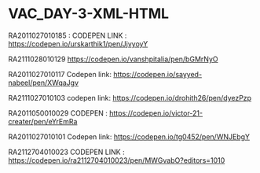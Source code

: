 # VAC_DAY-3-XML-HTML


RA2011027010185 : CODEPEN LINK : https://codepen.io/urskarthik1/pen/JjvyoyY


RA2111028010129
https://codepen.io/vanshpitalia/pen/bGMrNyO

RA2011027010117
Codepen link: https://codepen.io/sayyed-nabeel/pen/XWqaJgv

RA2111027010103
codepen link: https://codepen.io/drohith26/pen/dyezPzp

RA2011050010029
CODEPEN : https://codepen.io/victor-21-creater/pen/eYrEmRa



RA2011027010101
Codepen link: https://codepen.io/tg0452/pen/WNJEbgY

RA2112704010023
CODEPEN LINK : https://codepen.io/ra2112704010023/pen/MWGvabO?editors=1010
